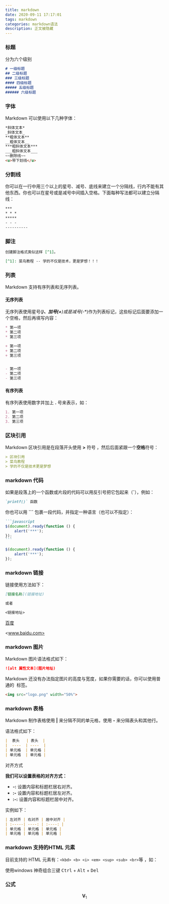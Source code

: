 ```yaml
---
title: markdown
date: 2020-09-11 17:17:01
tags: markdown
categories: markdown语法
description: 正文被隐藏
---
```


### 标题

分为六个级别

```markdown
# 一级标题
## 二级标题
### 三级标题
#### 四级标题
##### 五级标题
###### 六级标题
```

### 字体

Markdown 可以使用以下几种字体：

```markdown
*斜体文本*
_斜体文本_
**粗体文本**
__粗体文本__
***粗斜体文本***
___粗斜体文本___
~~删除线~~
<u>带下划线</u>
```

### 分割线

你可以在一行中用三个以上的星号、减号、底线来建立一个分隔线，行内不能有其他东西。你也可以在星号或是减号中间插入空格。下面每种写法都可以建立分隔线：

```markdown
***
* * *
*****
- - -
----------
```

### 脚注

```markdown
创建脚注格式类似这样 [^1]。

[^1]: 菜鸟教程 -- 学的不仅是技术，更是梦想！！！
```



### 列表

Markdown 支持有序列表和无序列表。

#### 无序列表

无序列表使用星号(*****)、加号(**+**)或是减号(**-**)作为列表标记，这些标记后面要添加一个空格，然后再填写内容：

```markdown
* 第一项
* 第二项
* 第三项

+ 第一项
+ 第二项
+ 第三项


- 第一项
- 第二项
- 第三项
```

#### 有序列表

有序列表使用数字并加上 **.** 号来表示，如：

```markdown
1. 第一项
2. 第二项
3. 第三项
```



### 区块引用

Markdown 区块引用是在段落开头使用 **>** 符号 ，然后后面紧跟一个**空格**符号：

```markdown
> 区块引用
> 菜鸟教程
> 学的不仅是技术更是梦想
```

### markdown 代码

如果是段落上的一个函数或片段的代码可以用反引号把它包起来（**`**），例如：

```markdown
`printf()` 函数
```

你也可以用 **```** 包裹一段代码，并指定一种语言（也可以不指定）：

~~~markdown
```javascript
$(document).ready(function () {
    alert('***');
});
```
~~~

```javascript
$(document).ready(function () {
    alert('***');
});
```

### markdown 链接

链接使用方法如下：

```markdown
[链接名称](链接地址)

或者

<链接地址>
```

[百度](www.baidu.com)

<www.baidu.com>

### markdown 图片

Markdown 图片语法格式如下：

```markdown
![alt 属性文本](图片地址)
```

Markdown 还没有办法指定图片的高度与宽度，如果你需要的话，你可以使用普通的 <img> 标签。

```markdown
<img src="logo.png" width="50%">
```

### markdown 表格

Markdown 制作表格使用 **|** 来分隔不同的单元格，使用 **-** 来分隔表头和其他行。

语法格式如下：

```markdown
|  表头   | 表头  |
|  ----  | ----  |
| 单元格  | 单元格 |
| 单元格  | 单元格 |
```

对齐方式

**我们可以设置表格的对齐方式：**

- **-:** 设置内容和标题栏居右对齐。
- **:-** 设置内容和标题栏居左对齐。
- **:-:** 设置内容和标题栏居中对齐。

实例如下：

```markdown
| 左对齐 | 右对齐 | 居中对齐 |
| :-----| ----: | :----: |
| 单元格 | 单元格 | 单元格 |
| 单元格 | 单元格 | 单元格 |
```

### markdown 支持的HTML 元素

目前支持的 HTML 元素有：`<kbd> <b> <i> <em> <sup> <sub> <br>`等 ，如：

使用windows 神奇组合三键  <kbd>Ctrl</kbd> + <kbd>Alt</kbd> + <kbd>Del</kbd> 

### 公式


$$
\mathbf{V}_1
$$

